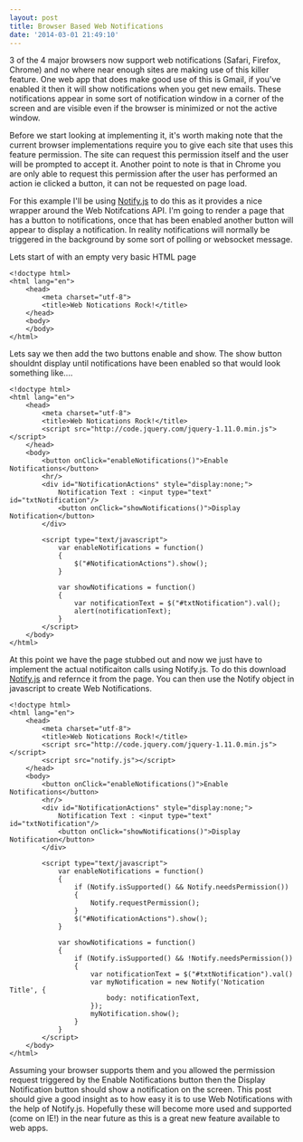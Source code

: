 ```yaml
---
layout: post
title: Browser Based Web Notifications
date: '2014-03-01 21:49:10'
---
```


3 of the 4 major browsers now support web notifications (Safari, Firefox, Chrome) and no where near enough sites are making use of this killer feature. One web app that does make good use of this is Gmail, if you've enabled it then it will show notifications when you get new emails. These notifications appear in some sort of notification window in a corner of the screen and are visible even if the browser is minimized or not the active window. 

Before we start looking at implementing it, it's worth making note that the current browser implementations require you to give each site that uses this feature permission. The site can request this permission itself and the user will be prompted to accept it. Another point to note is that in Chrome you are only able to request this permission after the user has performed an action ie clicked a button, it can not be requested on page load.

For this example I'll be using [Notify.js](https://github.com/alexgibson/notify.js) to do this as it provides a nice wrapper around the Web Notifcations API. I'm going to render a page that has a button to notifications, once that has been enabled another button will appear to display a notification. In reality notifications will normally be triggered in the background by some sort of polling or websocket message.

Lets start of with an empty very basic  HTML page

```language-markup
<!doctype html>
<html lang="en">
    <head>
        <meta charset="utf-8">
        <title>Web Notications Rock!</title>
    </head>
    <body>
    </body>
</html>
```

Lets say we then add the two buttons enable and show. The show button shouldnt display until notifications have been enabled so that would look something like....

```language-markup
<!doctype html>
<html lang="en">
    <head>
        <meta charset="utf-8">
        <title>Web Notications Rock!</title>
        <script src="http://code.jquery.com/jquery-1.11.0.min.js"></script>
    </head>
    <body>
        <button onClick="enableNotifications()">Enable Notifications</button>
        <hr/>
        <div id="NotificationActions" style="display:none;">
            Notification Text : <input type="text" id="txtNotification"/>
            <button onClick="showNotifications()">Display Notification</button>
        </div>

        <script type="text/javascript">
            var enableNotifications = function()
            {
                $("#NotificationActions").show();
            }

            var showNotifications = function()
            {
                var notificationText = $("#txtNotification").val();
                alert(notificationText);
            }
        </script>
    </body>
</html>
```

At this point we have the page stubbed out and now we just have to implement the actual notificaiton calls using Notify.js. To do this download [Notify.js](https://github.com/alexgibson/notify.js) and refernce it from the page. You can then use the Notify object in javascript to create Web Notifications.

```language-markup
<!doctype html>
<html lang="en">
    <head>
        <meta charset="utf-8">
        <title>Web Notications Rock!</title>
        <script src="http://code.jquery.com/jquery-1.11.0.min.js"></script>
        <script src="notify.js"></script>
    </head>
    <body>
        <button onClick="enableNotifications()">Enable Notifications</button>
        <hr/>
        <div id="NotificationActions" style="display:none;">
            Notification Text : <input type="text" id="txtNotification"/>
            <button onClick="showNotifications()">Display Notification</button>
        </div>

        <script type="text/javascript">
            var enableNotifications = function()
            {
                if (Notify.isSupported() && Notify.needsPermission())
                {
                    Notify.requestPermission();
                }
                $("#NotificationActions").show();
            }

            var showNotifications = function()
            {
                if (Notify.isSupported() && !Notify.needsPermission())
                {
                    var notificationText = $("#txtNotification").val()
                    var myNotification = new Notify('Notication Title', {
                        body: notificationText,
                    });
                    myNotification.show();
                }
            }
        </script>
    </body>
</html>
```

Assuming your browser supports them and you allowed the permission request triggered by the Enable Notifications button then the Display Notification button should show a notification on the screen. This post should give a good insight as to how easy it is to use Web Notifications with the help of Notify.js. Hopefully these will become more used and supported (come on IE!) in the near future as this is a great new feature available to web apps.